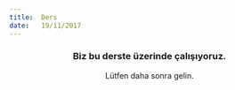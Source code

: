 ```yaml
---
title:  Ders
date:   19/11/2017
---
```


### <center>Biz bu derste üzerinde çalışıyoruz.</center>
<center>Lütfen daha sonra gelin.</center>